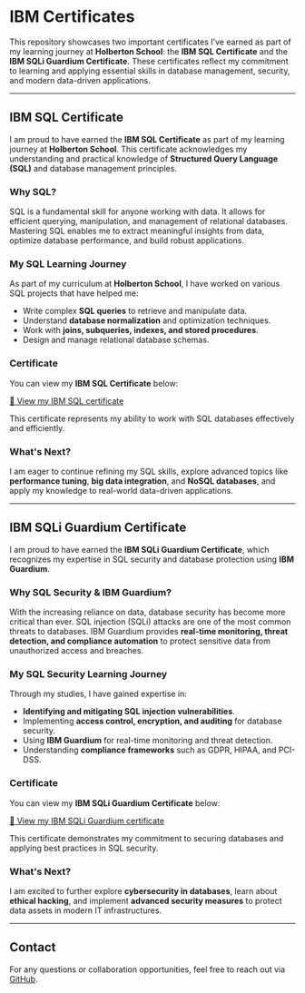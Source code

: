 # IBM Certificates

This repository showcases two important certificates I’ve earned as part of my learning journey at **Holberton School**: the **IBM SQL Certificate** and the **IBM SQLi Guardium Certificate**. These certificates reflect my commitment to learning and applying essential skills in database management, security, and modern data-driven applications.

---

## IBM SQL Certificate

I am proud to have earned the **IBM SQL Certificate** as part of my learning journey at **Holberton School**. This certificate acknowledges my understanding and practical knowledge of **Structured Query Language (SQL)** and database management principles.

### Why SQL?

SQL is a fundamental skill for anyone working with data. It allows for efficient querying, manipulation, and management of relational databases. Mastering SQL enables me to extract meaningful insights from data, optimize database performance, and build robust applications.

### My SQL Learning Journey

As part of my curriculum at **Holberton School**, I have worked on various SQL projects that have helped me:
- Write complex **SQL queries** to retrieve and manipulate data.
- Understand **database normalization** and optimization techniques.
- Work with **joins, subqueries, indexes, and stored procedures**.
- Design and manage relational database schemas.

### Certificate

You can view my **IBM SQL Certificate** below:

[📜 View my IBM SQL certificate](https://github.com/Zairth/holbertonschool-france-certificates-ibm/blob/main/certificates-trimester-2/certificate-sql.pdf)

This certificate represents my ability to work with SQL databases effectively and efficiently.

### What's Next?

I am eager to continue refining my SQL skills, explore advanced topics like **performance tuning**, **big data integration**, and **NoSQL databases**, and apply my knowledge to real-world data-driven applications.

---

## IBM SQLi Guardium Certificate

I am proud to have earned the **IBM SQLi Guardium Certificate**, which recognizes my expertise in SQL security and database protection using **IBM Guardium**.

### Why SQL Security & IBM Guardium?

With the increasing reliance on data, database security has become more critical than ever. SQL injection (SQLi) attacks are one of the most common threats to databases. IBM Guardium provides **real-time monitoring, threat detection, and compliance automation** to protect sensitive data from unauthorized access and breaches.

### My SQL Security Learning Journey

Through my studies, I have gained expertise in:
- **Identifying and mitigating SQL injection vulnerabilities**.
- Implementing **access control, encryption, and auditing** for database security.
- Using **IBM Guardium** for real-time monitoring and threat detection.
- Understanding **compliance frameworks** such as GDPR, HIPAA, and PCI-DSS.

### Certificate

You can view my **IBM SQLi Guardium Certificate** below:

[📜 View my IBM SQLi Guardium certificate](https://github.com/Zairth/holbertonschool-france-certificates-ibm/blob/main/certificates-trimester-2/certificate-sqli-guardium.pdf)

This certificate demonstrates my commitment to securing databases and applying best practices in SQL security.

### What's Next?

I am excited to further explore **cybersecurity in databases**, learn about **ethical hacking**, and implement **advanced security measures** to protect data assets in modern IT infrastructures.

---

## Contact

For any questions or collaboration opportunities, feel free to reach out via [GitHub](https://github.com/Zairth).

